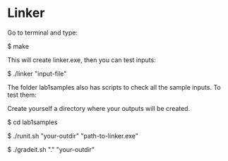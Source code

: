 # Linker
Go to terminal and type:

$ make

This will create linker.exe, then you can test inputs:


$ ./linker "input-file"

The folder lab1samples also has scripts to check all the sample inputs. To test them:


Create yourself a directory <your-outdir> where your outputs will be created.
  
$ cd lab1samples


$ ./runit.sh "your-outdir" "path-to-linker.exe"
  
  
$ ./gradeit.sh "." "your-outdir" 
